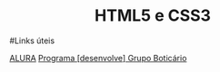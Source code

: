 <h1 align="center"> HTML5 e CSS3 </h1>

#Links úteis

<a href="https://www.alura.com.br/" target="_blank">ALURA</a>
<a href="https://desenvolve.grupoboticario.com.br/" target="_blank">Programa [desenvolve]  Grupo Boticário</a>
